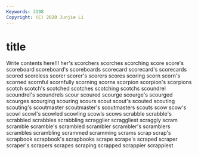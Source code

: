 ```yaml
---
Keywords: 3198
Copyright: (C) 2020 Junjie Li
---
```


# title

Write contents here!!!
her's
scorchers 
scorches 
scorching 
score 
score's 
scoreboard 
scoreboard's 
scoreboards 
scorecard 
scorecard's
scorecards 
scored 
scoreless 
scorer 
scorer's 
scorers 
scores 
scoring 
scorn 
scorn's
scorned 
scornful 
scornfully 
scorning 
scorns 
scorpion 
scorpion's 
scorpions 
scotch 
scotch's
scotched 
scotches 
scotching 
scotchs 
scoundrel 
scoundrel's 
scoundrels 
scour 
scoured 
scourge
scourge's 
scourged 
scourges 
scourging 
scouring 
scours 
scout 
scout's 
scouted 
scouting
scouting's 
scoutmaster 
scoutmaster's 
scoutmasters 
scouts 
scow 
scow's 
scowl 
scowl's 
scowled
scowling 
scowls 
scows 
scrabble 
scrabble's 
scrabbled 
scrabbles 
scrabbling 
scragglier 
scraggliest
scraggly 
scram 
scramble 
scramble's 
scrambled 
scrambler 
scrambler's 
scramblers 
scrambles 
scrambling
scrammed 
scramming 
scrams 
scrap 
scrap's 
scrapbook 
scrapbook's 
scrapbooks 
scrape 
scrape's
scraped 
scraper 
scraper's 
scrapers 
scrapes 
scraping 
scrapped 
scrappier 
scrappiest 
